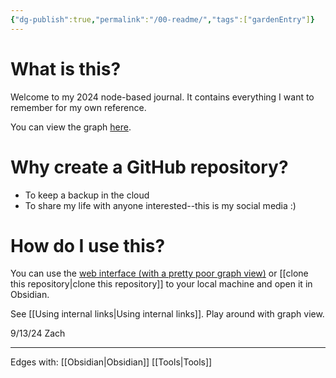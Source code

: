 ```yaml
---
{"dg-publish":true,"permalink":"/00-readme/","tags":["gardenEntry"]}
---
```


# What is this?
Welcome to my 2024 node-based journal. It contains everything I want to remember for my own reference.

You can view the graph [here](https://2024-obsidian.vercel.app/).
# Why create a GitHub repository? 
* To keep a backup in the cloud
* To share my life with anyone interested--this is my social media :)

# How do I use this?
You can use the [web interface (with a pretty poor graph view)](https://2024-obsidian.vercel.app/) or [[clone this repository\|clone this repository]] to your local machine and open it in Obsidian.

See [[Using internal links\|Using internal links]]. Play around with graph view.

9/13/24 Zach

---
Edges with:
[[Obsidian\|Obsidian]]
[[Tools\|Tools]]